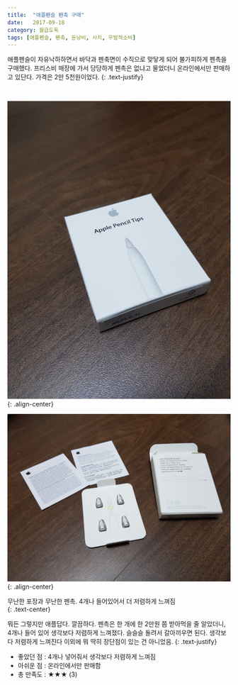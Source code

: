 ```yaml
---
title:  "애플펜슬 펜촉 구매"
date:   2017-09-18
category: 월급도둑
tags: [애플펜슬, 펜촉, 돈낭비, 사치, 우발적소비]
---
```


애플펜슬이 자유낙하하면서 바닥과 펜축면이 수직으로 맞닿게 되어 불가피하게 펜촉을 구매했다. 프리스비 매장에 가서 당당하게 펜촉은 없냐고 물었더니 온라인에서만 판매하고 있단다. 가격은 2만 5천원이었다.
{: .text-justify}

<br>

![jpg](/images/salary-lupine/2017-09-18-1.jpg){: .align-center}

![jpg](/images/salary-lupine/2017-09-18-2.jpg){: .align-center}

<figcaption>무난한 포장과 무난한 펜촉. 4개나 들어있어서 더 저렴하게 느껴짐</figcaption>
{: .text-center}

<br>

뭐든 그렇지만 애플답다. 깔끔하다. 펜촉은 한 개에 한 2만원 쯤 받아먹을 줄 알았더니, 4개나 들어 있어 생각보다 저렴하게 느껴졌다. 슬슬슬 돌려서 갈아끼우면 된다. 생각보다 저렴하게 느껴진다 이외에 뭐 딱히 장단점이 있는 건 아니었음.
{: .text-justify}



* 좋았던 점 : 4개나 넣어줘서 생각보다 저렴하게 느껴짐
* 아쉬운 점 : 온라인에서만 판매함
* 총 만족도 : ★★★ (3)

## ㅤㅤ